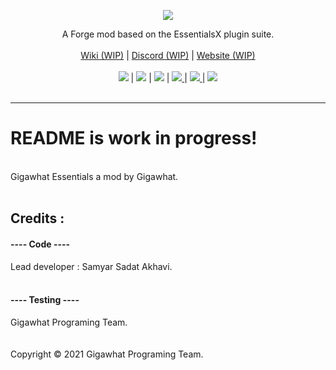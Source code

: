 <p align="center">
  <a href="">
    <img src="https://raw.githubusercontent.com/samyarsadat/Gigawhat-Essentials/dev/docs/images/GIGAWHAT_ESSENTIALS_LOGO.png">
  </a>
</p>
<p align="center">
	A Forge mod based on the EssentialsX plugin suite.<br>
	<br>
  	<a href="https://github.com/samyarsadat/Gigawhat-Essentials/wiki" target="_blank">Wiki (WIP)</a>
  	|
  	<a href="https://discord.gg/rMq7GujUZJ" target="_blank">Discord (WIP)</a>
	|
  	<a href="https://gigawhat.net" target="_blank">Website (WIP)</a>
  	<br>
	<br>
	<img src="https://img.shields.io/circleci/build/github/samyarsadat/Gigawhat-Essentials">
	|
	<a href="https://en.wikipedia.org/wiki/Java_(programming_language)" target="_blank"><img src="https://img.shields.io/github/languages/top/samyarsadat/Gigawhat-Essentials?color=blueviolet"></a>
	|
	<a href="https://files.minecraftforge.net/net/minecraftforge/forge/index_1.16.5.html" target="_blank"><img src="https://img.shields.io/badge/mod%20loader-Forge-orange"></a>
	|
	<a href="https://www.gnu.org/licenses/gpl-3.0.en.html" target="_blank"><img src="https://img.shields.io/github/license/samyarsadat/Gigawhat-Essentials?color=blue"> </a>
	|
	<a href="https://github.com/samyarsadat/Gigawhat-Essentials/releases" target="_blank"><img src="https://img.shields.io/github/v/release/samyarsadat/Gigawhat-Essentials?display_name=tag&include_prereleases&label=version"> </a>
	|
	<a href="https://github.com/samyarsadat/Gigawhat-Essentials/issues" target="_blank"><img src="https://img.shields.io/github/issues/samyarsadat/Gigawhat-Essentials"> </a>
	<br><br>
</p>

----
<h1>README is work in progress!</h1>
<br>
Gigawhat Essentials a mod by Gigawhat. <br>
<br>

## Credits :

#### ---- Code ----

Lead developer : Samyar Sadat Akhavi. <br>
<br>

#### ---- Testing ----

Gigawhat Programing Team. <br>
<br>
<br>
Copyright © 2021 Gigawhat Programing Team.
